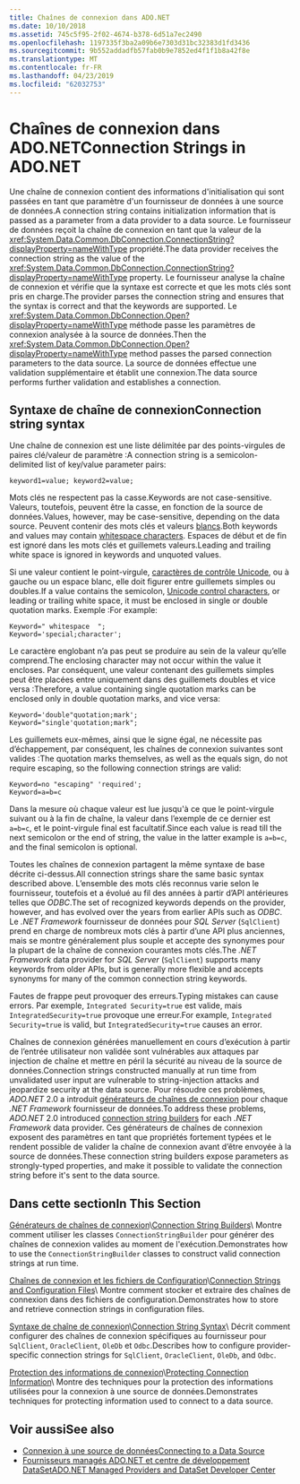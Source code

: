 ```yaml
---
title: Chaînes de connexion dans ADO.NET
ms.date: 10/10/2018
ms.assetid: 745c5f95-2f02-4674-b378-6d51a7ec2490
ms.openlocfilehash: 1197335f3ba2a09b6e7303d31bc32383d1fd3436
ms.sourcegitcommit: 9b552addadfb57fab0b9e7852ed4f1f1b8a42f8e
ms.translationtype: MT
ms.contentlocale: fr-FR
ms.lasthandoff: 04/23/2019
ms.locfileid: "62032753"
---
```

# <a name="connection-strings-in-adonet"></a><span data-ttu-id="86a58-102">Chaînes de connexion dans ADO.NET</span><span class="sxs-lookup"><span data-stu-id="86a58-102">Connection Strings in ADO.NET</span></span>

<span data-ttu-id="86a58-103">Une chaîne de connexion contient des informations d'initialisation qui sont passées en tant que paramètre d'un fournisseur de données à une source de données.</span><span class="sxs-lookup"><span data-stu-id="86a58-103">A connection string contains initialization information that is passed as a parameter from a data provider to a data source.</span></span> <span data-ttu-id="86a58-104">Le fournisseur de données reçoit la chaîne de connexion en tant que la valeur de la <xref:System.Data.Common.DbConnection.ConnectionString?displayProperty=nameWithType> propriété.</span><span class="sxs-lookup"><span data-stu-id="86a58-104">The data provider receives the connection string as the value of the <xref:System.Data.Common.DbConnection.ConnectionString?displayProperty=nameWithType> property.</span></span> <span data-ttu-id="86a58-105">Le fournisseur analyse la chaîne de connexion et vérifie que la syntaxe est correcte et que les mots clés sont pris en charge.</span><span class="sxs-lookup"><span data-stu-id="86a58-105">The provider parses the connection string and ensures that the syntax is correct and that the keywords are supported.</span></span> <span data-ttu-id="86a58-106">Le <xref:System.Data.Common.DbConnection.Open?displayProperty=nameWithType> méthode passe les paramètres de connexion analysée à la source de données.</span><span class="sxs-lookup"><span data-stu-id="86a58-106">Then the <xref:System.Data.Common.DbConnection.Open?displayProperty=nameWithType> method passes the parsed connection parameters to the data source.</span></span> <span data-ttu-id="86a58-107">La source de données effectue une validation supplémentaire et établit une connexion.</span><span class="sxs-lookup"><span data-stu-id="86a58-107">The data source performs further validation and establishes a connection.</span></span>

## <a name="connection-string-syntax"></a><span data-ttu-id="86a58-108">Syntaxe de chaîne de connexion</span><span class="sxs-lookup"><span data-stu-id="86a58-108">Connection string syntax</span></span>

<span data-ttu-id="86a58-109">Une chaîne de connexion est une liste délimitée par des points-virgules de paires clé/valeur de paramètre :</span><span class="sxs-lookup"><span data-stu-id="86a58-109">A connection string is a semicolon-delimited list of key/value parameter pairs:</span></span>

    keyword1=value; keyword2=value;

<span data-ttu-id="86a58-110">Mots clés ne respectent pas la casse.</span><span class="sxs-lookup"><span data-stu-id="86a58-110">Keywords are not case-sensitive.</span></span> <span data-ttu-id="86a58-111">Valeurs, toutefois, peuvent être la casse, en fonction de la source de données.</span><span class="sxs-lookup"><span data-stu-id="86a58-111">Values, however, may be case-sensitive, depending on the data source.</span></span> <span data-ttu-id="86a58-112">Peuvent contenir des mots clés et valeurs [blancs](https://en.wikipedia.org/wiki/Whitespace_character#Unicode).</span><span class="sxs-lookup"><span data-stu-id="86a58-112">Both keywords and values may contain [whitespace characters](https://en.wikipedia.org/wiki/Whitespace_character#Unicode).</span></span> <span data-ttu-id="86a58-113">Espaces de début et de fin est ignoré dans les mots clés et guillemets valeurs.</span><span class="sxs-lookup"><span data-stu-id="86a58-113">Leading and trailing white space is ignored in keywords and unquoted values.</span></span>

<span data-ttu-id="86a58-114">Si une valeur contient le point-virgule, [caractères de contrôle Unicode](https://en.wikipedia.org/wiki/Unicode_control_characters), ou à gauche ou un espace blanc, elle doit figurer entre guillemets simples ou doubles.</span><span class="sxs-lookup"><span data-stu-id="86a58-114">If a value contains the semicolon, [Unicode control characters](https://en.wikipedia.org/wiki/Unicode_control_characters), or leading or trailing white space, it must be enclosed in single or double quotation marks.</span></span> <span data-ttu-id="86a58-115">Exemple :</span><span class="sxs-lookup"><span data-stu-id="86a58-115">For example:</span></span>

    Keyword=" whitespace  ";
    Keyword='special;character';

<span data-ttu-id="86a58-116">Le caractère englobant n’a pas peut se produire au sein de la valeur qu’elle comprend.</span><span class="sxs-lookup"><span data-stu-id="86a58-116">The enclosing character may not occur within the value it encloses.</span></span> <span data-ttu-id="86a58-117">Par conséquent, une valeur contenant des guillemets simples peut être placées entre uniquement dans des guillemets doubles et vice versa :</span><span class="sxs-lookup"><span data-stu-id="86a58-117">Therefore, a value containing single quotation marks can be enclosed only in double quotation marks, and vice versa:</span></span>

    Keyword='double"quotation;mark';
    Keyword="single'quotation;mark";

<span data-ttu-id="86a58-118">Les guillemets eux-mêmes, ainsi que le signe égal, ne nécessite pas d’échappement, par conséquent, les chaînes de connexion suivantes sont valides :</span><span class="sxs-lookup"><span data-stu-id="86a58-118">The quotation marks themselves, as well as the equals sign, do not require escaping, so the following connection strings are valid:</span></span>

    Keyword=no "escaping" 'required';
    Keyword=a=b=c

<span data-ttu-id="86a58-119">Dans la mesure où chaque valeur est lue jusqu'à ce que le point-virgule suivant ou à la fin de chaîne, la valeur dans l’exemple de ce dernier est `a=b=c`, et le point-virgule final est facultatif.</span><span class="sxs-lookup"><span data-stu-id="86a58-119">Since each value is read till the next semicolon or the end of string, the value in the latter example is `a=b=c`, and the final semicolon is optional.</span></span>

<span data-ttu-id="86a58-120">Toutes les chaînes de connexion partagent la même syntaxe de base décrite ci-dessus.</span><span class="sxs-lookup"><span data-stu-id="86a58-120">All connection strings share the same basic syntax described above.</span></span> <span data-ttu-id="86a58-121">L’ensemble des mots clés reconnus varie selon le fournisseur, toutefois et a évolué au fil des années à partir d’API antérieures telles que *ODBC*.</span><span class="sxs-lookup"><span data-stu-id="86a58-121">The set of recognized keywords depends on the provider, however, and has evolved over the years from earlier APIs such as *ODBC*.</span></span> <span data-ttu-id="86a58-122">Le *.NET Framework* fournisseur de données pour *SQL Server* (`SqlClient`) prend en charge de nombreux mots clés à partir d’une API plus anciennes, mais se montre généralement plus souple et accepte des synonymes pour la plupart de la chaîne de connexion courantes mots clés.</span><span class="sxs-lookup"><span data-stu-id="86a58-122">The *.NET Framework* data provider for *SQL Server* (`SqlClient`) supports many keywords from older APIs, but is generally more flexible and accepts synonyms for many of the common connection string keywords.</span></span>

<span data-ttu-id="86a58-123">Fautes de frappe peut provoquer des erreurs.</span><span class="sxs-lookup"><span data-stu-id="86a58-123">Typing mistakes can cause errors.</span></span> <span data-ttu-id="86a58-124">Par exemple, `Integrated Security=true` est valide, mais `IntegratedSecurity=true` provoque une erreur.</span><span class="sxs-lookup"><span data-stu-id="86a58-124">For example, `Integrated Security=true` is valid, but `IntegratedSecurity=true` causes an error.</span></span>

<span data-ttu-id="86a58-125">Chaînes de connexion générées manuellement en cours d’exécution à partir de l’entrée utilisateur non validée sont vulnérables aux attaques par injection de chaîne et mettre en péril la sécurité au niveau de la source de données.</span><span class="sxs-lookup"><span data-stu-id="86a58-125">Connection strings constructed manually at run time from unvalidated user input are vulnerable to string-injection attacks and jeopardize security at the data source.</span></span> <span data-ttu-id="86a58-126">Pour résoudre ces problèmes, *ADO.NET* 2.0 a introduit [générateurs de chaînes de connexion](../../../../docs/framework/data/adonet/connection-string-builders.md) pour chaque *.NET Framework* fournisseur de données.</span><span class="sxs-lookup"><span data-stu-id="86a58-126">To address these problems, *ADO.NET* 2.0 introduced [connection string builders](../../../../docs/framework/data/adonet/connection-string-builders.md) for each *.NET Framework* data provider.</span></span> <span data-ttu-id="86a58-127">Ces générateurs de chaînes de connexion exposent des paramètres en tant que propriétés fortement typées et le rendent possible de valider la chaîne de connexion avant d’être envoyée à la source de données.</span><span class="sxs-lookup"><span data-stu-id="86a58-127">These connection string builders expose parameters as strongly-typed properties, and make it possible to validate the connection string before it's sent to the data source.</span></span>

## <a name="in-this-section"></a><span data-ttu-id="86a58-128">Dans cette section</span><span class="sxs-lookup"><span data-stu-id="86a58-128">In This Section</span></span>

<span data-ttu-id="86a58-129">[Générateurs de chaînes de connexion](../../../../docs/framework/data/adonet/connection-string-builders.md)\\</span><span class="sxs-lookup"><span data-stu-id="86a58-129">[Connection String Builders](../../../../docs/framework/data/adonet/connection-string-builders.md)\\</span></span>
<span data-ttu-id="86a58-130">Montre comment utiliser les classes `ConnectionStringBuilder` pour générer des chaînes de connexion valides au moment de l'exécution.</span><span class="sxs-lookup"><span data-stu-id="86a58-130">Demonstrates how to use the `ConnectionStringBuilder` classes to construct valid connection strings at run time.</span></span>

<span data-ttu-id="86a58-131">[Chaînes de connexion et les fichiers de Configuration](../../../../docs/framework/data/adonet/connection-strings-and-configuration-files.md)\\</span><span class="sxs-lookup"><span data-stu-id="86a58-131">[Connection Strings and Configuration Files](../../../../docs/framework/data/adonet/connection-strings-and-configuration-files.md)\\</span></span>
<span data-ttu-id="86a58-132">Montre comment stocker et extraire des chaînes de connexion dans des fichiers de configuration.</span><span class="sxs-lookup"><span data-stu-id="86a58-132">Demonstrates how to store and retrieve connection strings in configuration files.</span></span>

<span data-ttu-id="86a58-133">[Syntaxe de chaîne de connexion](../../../../docs/framework/data/adonet/connection-string-syntax.md)\\</span><span class="sxs-lookup"><span data-stu-id="86a58-133">[Connection String Syntax](../../../../docs/framework/data/adonet/connection-string-syntax.md)\\</span></span>
<span data-ttu-id="86a58-134">Décrit comment configurer des chaînes de connexion spécifiques au fournisseur pour `SqlClient`, `OracleClient`, `OleDb` et `Odbc`.</span><span class="sxs-lookup"><span data-stu-id="86a58-134">Describes how to configure provider-specific connection strings for `SqlClient`, `OracleClient`, `OleDb`, and `Odbc`.</span></span>

<span data-ttu-id="86a58-135">[Protection des informations de connexion](../../../../docs/framework/data/adonet/protecting-connection-information.md)\\</span><span class="sxs-lookup"><span data-stu-id="86a58-135">[Protecting Connection Information](../../../../docs/framework/data/adonet/protecting-connection-information.md)\\</span></span>
<span data-ttu-id="86a58-136">Montre des techniques pour la protection des informations utilisées pour la connexion à une source de données.</span><span class="sxs-lookup"><span data-stu-id="86a58-136">Demonstrates techniques for protecting information used to connect to a data source.</span></span>

## <a name="see-also"></a><span data-ttu-id="86a58-137">Voir aussi</span><span class="sxs-lookup"><span data-stu-id="86a58-137">See also</span></span>

- [<span data-ttu-id="86a58-138">Connexion à une source de données</span><span class="sxs-lookup"><span data-stu-id="86a58-138">Connecting to a Data Source</span></span>](/cpp/data/odbc/connecting-to-a-data-source)
- [<span data-ttu-id="86a58-139">Fournisseurs managés ADO.NET et centre de développement DataSet</span><span class="sxs-lookup"><span data-stu-id="86a58-139">ADO.NET Managed Providers and DataSet Developer Center</span></span>](https://go.microsoft.com/fwlink/?LinkId=217917)
